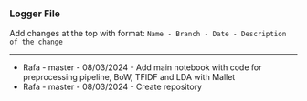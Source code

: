 ### **Logger File**

Add changes at the top with format: `Name - Branch - Date - Description of the change`

---

- Rafa - master - 08/03/2024 - Add main notebook with code for preprocessing pipeline, BoW, TFIDF and LDA with Mallet
- Rafa - master - 08/03/2024 - Create repository